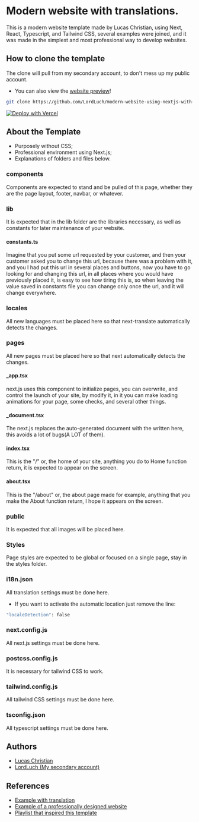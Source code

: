 # Modern website with translations.

This is a modern website template made by
Lucas Christian, using Next, React, Typescript, and
Tailwind CSS, several examples were joined, and it was
made in the simplest and most professional way to
develop websites.

## How to clone the template

The clone will pull from my secondary account, to
don't mess up my public account.
- You can also view the [website preview](https://modern-website-using-nextjs-with-translations.vercel.app/)!
```bash 
git clone https://github.com/LordLuch/modern-website-using-nextjs-with-translations.git
```

[![Deploy with Vercel](https://vercel.com/button)](https://vercel.com/new/git/external?repository-url=https://github.com/Lucas-Christian/modern-websites/tree/main/typescript/next.js/with-translations&project-name=modern-website&repository-name=modern-website-using-nextjs-with-translations)


## About the Template

- Purposely without CSS;
- Professional environment using Next.js;
- Explanations of folders and files below.

### components

Components are expected to stand and be pulled
of this page, whether they are the page layout, footer,
navbar, or whatever.

### lib

It is expected that in the lib folder are the libraries
necessary, as well as constants for later
maintenance of your website.

#### constants.ts

Imagine that you put some url requested by your
customer, and then your customer asked you to
change this url, because there was a problem with it, and you
I had put this url in several places and buttons, now
you have to go looking for and changing this url, in all
places where you would have previously placed it, is
easy to see how tiring this is, so when leaving
the value saved in constants file you can change only
once the url, and it will change everywhere.

### locales

All new languages must be placed here so that next-translate 
automatically detects the changes.

### pages

All new pages must be placed here so that next automatically 
detects the changes.

#### _app.tsx

next.js uses this component to initialize pages, you
can overwrite, and control the launch of your site, by
modify it, in it you can make loading animations for your
page, some checks, and several other things.

#### _document.tsx

The next.js replaces the auto-generated document with the written
here, this avoids a lot of bugs(A LOT of them).

#### index.tsx

This is the "/" or, the home of your site, anything you do to
Home function return, it is expected to appear on the screen.

#### about.tsx

This is the "/about" or, the about page made for example, anything that
you make the About function return, I hope it appears on the screen.

### public

It is expected that all images will be placed here.

### Styles

Page styles are expected to be global
or focused on a single page, stay in the styles folder.

### i18n.json

All translation settings must be done here.
- If you want to activate the automatic location just remove the line:
```bash
"localeDetection": false
```

### next.config.js

All next.js settings must be done here.

### postcss.config.js

It is necessary for tailwind CSS to work.

### tailwind.config.js

All tailwind CSS settings must be done here.

### tsconfig.json

All typescript settings must be done here.

## Authors

- [Lucas Christian](https://github.com/Lucas-Christian)
- [LordLuch (My secondary account)](https://www.github.com/LordLuch)

## References

 - [Example with translation](https://github.com/vercel/next.js/tree/canary/examples/with-next-translate)
 - [Example of a professionally designed website](https://github.com/vercel/next.js/tree/canary/examples/cms-wordpress)
 - [Playlist that inspired this template](https://www.youtube.com/playlist?list=PLMdYygf53DP7FJzPslLnmqp0QylyFfA8a)
